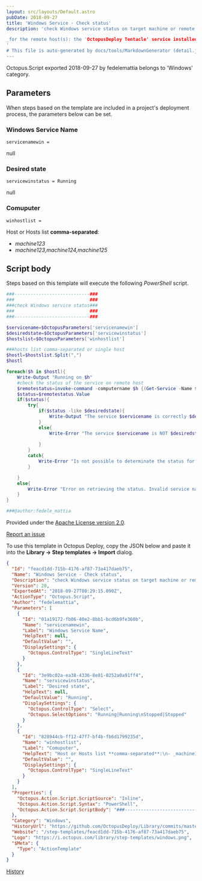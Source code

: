 ```yaml
---
layout: src/layouts/Default.astro
pubDate: 2018-09-27
title: 'Windows Service - Check status'
description: 'check Windows service status on target machine or remote host(s).

_for the remote host(s): the 'OctopusDeploy Tentacle' service installed on target machine (or main tentacle) must have the grants for remote query_
'
# This file is auto-generated by docs/tools/MarkdownGenerator (detail.js)
---
```


Octopus.Script exported 2018-09-27 by fedelemattia belongs to 'Windows' category.

## Parameters

When steps based on the template are included in a project's deployment process, the parameters below can be set.


<div class="param">

### Windows Service Name

`servicenamewin = `

null

</div>
        
<div class="param">

### Desired state

`servicewinstatus = Running`

null

</div>
        
<div class="param">

### Comuputer

`winhostlist = `

Host or Hosts list **comma-separated**:
- _machine123_
- _machine123,machine124,machine125_

</div>
        

## Script body

Steps based on this template will execute the following *PowerShell* script.

```PowerShell
###----------------------------###
###                            ###
###check Windows service status###
###                            ###
###----------------------------###

$servicename=$OctopusParameters['servicenamewin']
$desiredstate=$OctopusParameters['servicewinstatus']
$hostslist=$OctopusParameters['winhostlist']

###hosts list comma-separated or single host
$hostl=$hostslist.Split(",")
$hostl

foreach($h in $hostl){
    Write-Output "Running on $h"
    #check the status of the service on remote host
    $remotestatus=invoke-command -computername $h {(Get-Service -Name $servicename).Status}
    $status=$remotestatus.Value
    if($status){
        try{
            if($status -like $desiredstate){
                Write-Output "The service $servicename is correctly $desiredstate on $h"
            }
            else{
                Write-Error "The service $servicename is NOT $desiredstate. Currently state is $status"
            
            }
        }
        catch{
            Write-Error "Is not possible to determinate the status for service $servicename"
        }

    }
    else{
        Write-Error "Error on retrieving the status. Invalid service name or host $h"
    }
}

###@author:fedele_mattia
```

Provided under the [Apache License version 2.0](https://github.com/OctopusDeploy/Library/blob/master/LICENSE.txt).

[Report an issue](https://github.com/OctopusDeploy/Library/issues/new?assignees=&labels=&projects=&template=bug-report.yml&title=Issue%20with%20Windows%20Service%20-%20Check%20status&step-template=Windows%20Service%20-%20Check%20status)

<div class="get-json">

To use this template in Octopus Deploy, copy the JSON below and paste it into the **Library → Step templates → Import** dialog.

```json
{
  "Id": "feacd1dd-715b-4176-af87-73a417daeb75",
  "Name": "Windows Service - Check status",
  "Description": "check Windows service status on target machine or remote host(s).\n\n_for the remote host(s): the 'OctopusDeploy Tentacle' service installed on target machine (or main tentacle) must have the grants for remote query_\n",
  "Version": 20,
  "ExportedAt": "2018-09-27T08:29:15.090Z",
  "ActionType": "Octopus.Script",
  "Author": "fedelemattia",
  "Parameters": [
    {
      "Id": "01a19172-fb06-40e2-8bb1-bcd6b9fe360b",
      "Name": "servicenamewin",
      "Label": "Windows Service Name",
      "HelpText": null,
      "DefaultValue": "",
      "DisplaySettings": {
        "Octopus.ControlType": "SingleLineText"
      }
    },
    {
      "Id": "3e9bc02a-ea38-4336-8e81-0252a0a91ff4",
      "Name": "servicewinstatus",
      "Label": "Desired state",
      "HelpText": null,
      "DefaultValue": "Running",
      "DisplaySettings": {
        "Octopus.ControlType": "Select",
        "Octopus.SelectOptions": "Running|Running\nStopped|Stopped"
      }
    },
    {
      "Id": "828944cb-ff12-47f7-bf4b-fb6d1799235d",
      "Name": "winhostlist",
      "Label": "Comuputer",
      "HelpText": "Host or Hosts list **comma-separated**:\n- _machine123_\n- _machine123,machine124,machine125_",
      "DefaultValue": "",
      "DisplaySettings": {
        "Octopus.ControlType": "SingleLineText"
      }
    }
  ],
  "Properties": {
    "Octopus.Action.Script.ScriptSource": "Inline",
    "Octopus.Action.Script.Syntax": "PowerShell",
    "Octopus.Action.Script.ScriptBody": "###----------------------------###\n###                            ###\n###check Windows service status###\n###                            ###\n###----------------------------###\n\n$servicename=$OctopusParameters['servicenamewin']\n$desiredstate=$OctopusParameters['servicewinstatus']\n$hostslist=$OctopusParameters['winhostlist']\n\n###hosts list comma-separated or single host\n$hostl=$hostslist.Split(\",\")\n$hostl\n\nforeach($h in $hostl){\n    Write-Output \"Running on $h\"\n    #check the status of the service on remote host\n    $remotestatus=invoke-command -computername $h {(Get-Service -Name $servicename).Status}\n    $status=$remotestatus.Value\n    if($status){\n        try{\n            if($status -like $desiredstate){\n                Write-Output \"The service $servicename is correctly $desiredstate on $h\"\n            }\n            else{\n                Write-Error \"The service $servicename is NOT $desiredstate. Currently state is $status\"\n            \n            }\n        }\n        catch{\n            Write-Error \"Is not possible to determinate the status for service $servicename\"\n        }\n\n    }\n    else{\n        Write-Error \"Error on retrieving the status. Invalid service name or host $h\"\n    }\n}\n\n###@author:fedele_mattia"
  },
  "Category": "Windows",
  "HistoryUrl": "https://github.com/OctopusDeploy/Library/commits/master/step-templates//opt/buildagent/work/75443764cd38076d/step-templates/windows-service-check-status.json",
  "Website": "/step-templates/feacd1dd-715b-4176-af87-73a417daeb75",
  "Logo": "https://i.octopus.com/library/step-templates/windows.png",
  "$Meta": {
    "Type": "ActionTemplate"
  }
}
```

[History](https://github.com/OctopusDeploy/Library/commits/master/step-templates/https://github.com/OctopusDeploy/Library/commits/master/step-templates//opt/buildagent/work/75443764cd38076d/step-templates/windows-service-check-status.json)

</div>
